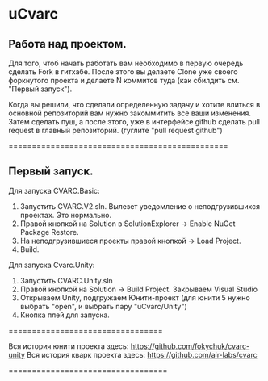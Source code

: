 # uCvarc
  Работа над проектом.
  ----------------------
Для того, чтоб начать работать вам необходимо в первую очередь сделать Fork в гитхабе.
После этого вы делаете Clone уже своего форкнутого проекта и делаете N коммитов туда (как сбилдить см. "Первый запуск").

Когда вы решили, что сделали определенную задачу и хотите влиться в основной репозиторий вам нужно закоммитить все ваши изменения.
Затем сделать пуш, а после этого, уже в интерфейсе github сделать pull request в главный репозиторий. (гуглите "pull request github")

===============================================

  Первый запуск.
  ------------------
Для запуска CVARC.Basic:
 1. Запустить CVARC.V2.sln. Вылезет уведомление о неподгрузившихся проектах. Это нормально.
 2. Правой кнопкой на Solution в SolutionExplorer -> Enable NuGet Package Restore.
 3. На неподгрузившиеся проекты правой кнопкой -> Load Project.
 4. Build.

Для запуска Cvarc.Unity:
 1. Запустить CVARC.Unity.sln
 2. Правой кнопкой на Solution -> Build Project. Закрываем Visual Studio
 3. Открываем Unity, подгружаем Юнити-проект (для юнити 5 нужно выбрать "open", и выбрать пару "uCvarc/Unity")
 4. Кнопка плей для запуска.

=================================

Вся история юнити проекта здесь: https://github.com/fokychuk/cvarc-unity
Вся история кварк проекта здесь: https://github.com/air-labs/cvarc

==================================



